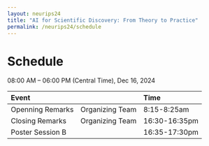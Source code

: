 ```yaml
---
layout: neurips24
title: "AI for Scientific Discovery: From Theory to Practice"
permalink: /neurips24/schedule
---
```




# Schedule

08:00 AM – 06:00 PM (Central Time), Dec 16, 2024

| Event | | Time |
| :--- | --- | :--- |
| Openning Remarks | Organizing Team | 8:15-8:25am |
| Closing Remarks | Organizing Team | 16:30-16:35pm |
| Poster Session B | | 16:35-17:30pm |




